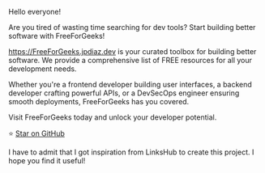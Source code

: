 Hello everyone!

Are you tired of wasting time searching for dev tools? Start building better software with FreeForGeeks!

https://FreeForGeeks.jpdiaz.dev is your curated toolbox for building better software. We provide a comprehensive list of FREE resources for all your development needs.

Whether you're a frontend developer building user interfaces, a backend developer crafting powerful APIs, or a DevSecOps engineer ensuring smooth deployments, FreeForGeeks has you covered.

Visit FreeForGeeks today and unlock your developer potential.

⭐ [Star on GitHub](https://github.com/JuanPabloDiaz/freeForGeeks)

I have to admit that I got inspiration from LinksHub to create this project. I hope you find it useful!
